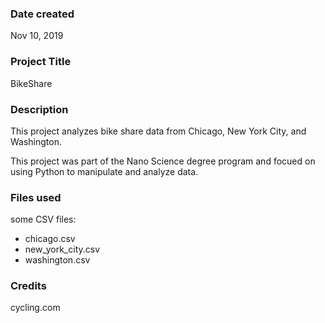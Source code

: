 ### Date created
Nov 10, 2019

### Project Title
BikeShare

### Description
This project analyzes bike share data from Chicago, New York City, and Washington.

This project was part of the Nano Science degree program and focued on using Python to manipulate and analyze data.

### Files used
some CSV files:
- chicago.csv
- new_york_city.csv
- washington.csv

### Credits
cycling.com
